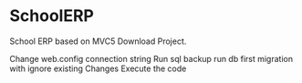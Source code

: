 # SchoolERP
School ERP based on MVC5
Download Project.


Change web.config connection string
Run sql backup
run db first migration with ignore existing Changes
Execute the code

